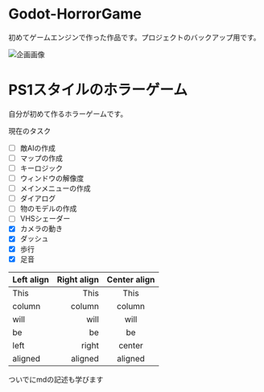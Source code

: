 # Godot-HorrorGame
初めてゲームエンジンで作った作品です。プロジェクトのバックアップ用です。

![企画画像](https://media.discordapp.net/attachments/926052583037087744/1164832407350935603/557_20231020164800.png?ex=6544a5b7&is=653230b7&hm=f4a1c23146aa2a08bd632bd51c9b27d66f16d45b477744c6fc0caa714575fd34&=)

# PS1スタイルのホラーゲーム
</n>自分が初めて作るホラーゲームです。

現在のタスク
- [ ] 敵AIの作成
- [ ] マップの作成
- [ ] キーロジック
- [ ] ウィンドウの解像度
- [ ] メインメニューの作成
- [ ] ダイアログ
- [ ] 物のモデルの作成
- [ ] VHSシェーダー
- [x] カメラの動き
- [x] ダッシュ
- [x] 歩行
- [x] 足音

| Left align | Right align | Center align |
|:-----------|------------:|:------------:|
| This       |        This |     This     |
| column     |      column |    column    |
| will       |        will |     will     |
| be         |          be |      be      |
| left       |       right |    center    |
| aligned    |     aligned |   aligned    |

ついでにmdの記述も学びます
